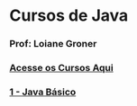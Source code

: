 #  Cursos de Java

### Prof: Loiane Groner

### [Acesse os Cursos Aqui](https://loiane.training/cursos)

### [1 - Java Básico]()
